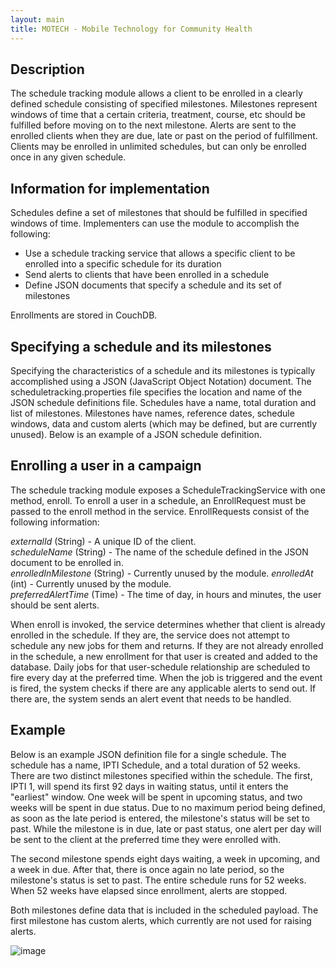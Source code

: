 ```yaml
---
layout: main
title: MOTECH - Mobile Technology for Community Health
---
```


## Description
The schedule tracking module allows a client to be enrolled in a clearly defined schedule consisting of specified milestones. Milestones represent windows of time that a certain criteria, treatment, course, etc should be fulfilled before moving on to the next milestone. Alerts are sent to the enrolled clients when they are due, late or past on the period of fulfillment. Clients may be enrolled in unlimited schedules, but can only be enrolled once in any given schedule.  

## Information for implementation  
Schedules define a set of milestones that should be fulfilled in specified windows of time. Implementers can use the module to accomplish the following: 
 
* Use a schedule tracking service that allows a specific client to be enrolled into a specific schedule for its duration 
* Send alerts to clients that have been enrolled in a schedule 
* Define JSON documents that specify a schedule and its set of milestones 
  
Enrollments are stored in CouchDB.

## Specifying a schedule and its milestones

Specifying the characteristics of a schedule and its milestones is typically accomplished using a JSON (JavaScript Object Notation) document. The scheduletracking.properties file specifies the location and name of the JSON schedule definitions file. Schedules have a name, total duration and list of milestones. Milestones have names, reference dates, schedule windows, data and custom alerts (which may be defined, but are currently unused). Below is an example of a JSON schedule definition.  


## Enrolling a user in a campaign 

The schedule tracking module exposes a ScheduleTrackingService with one method, enroll. To enroll a user in a schedule, an EnrollRequest must be passed to the enroll method in the service. EnrollRequests consist of the following information:  

_externalId_ (String) - A unique ID of the client.  
_scheduleName_ (String) - The name of the schedule defined in the JSON document to be enrolled in.  
_enrolledInMilestone_ (String) - Currently unused by the module. 
_enrolledAt_ (int) - Currently unused by the module.  
_preferredAlertTime_ (Time) - The time of day, in hours and minutes, the user should be sent alerts.    

When enroll is invoked, the service determines whether that client is already enrolled in the schedule. If they are, the service does not attempt to schedule any new jobs for them and returns. If they are not already enrolled in the schedule, a new enrollment for that user is created and added to the database. Daily jobs for that user-schedule relationship are scheduled to fire every day at the preferred time. When the job is triggered and the event is fired, the system checks if there are any applicable alerts to send out. If there are, the system sends an alert event that needs to be handled. 

## Example 

Below is an example JSON definition file for a single schedule. The schedule has a name, IPTI Schedule, and a total duration of 52 weeks. There are two distinct milestones specified within the schedule. The first, IPTI 1, will spend its first 92 days in waiting status, until it enters the "earliest" window. One week will be spent in upcoming status, and two weeks will be spent in due status. Due to no maximum period being defined, as soon as the late period is entered, the milestone's status will be set to past. While the milestone is in due, late or past status, one alert per day will be sent to the client at the preferred time they were enrolled with.  

The second milestone spends eight days waiting, a week in upcoming, and a week in due. After that, there is once again no late period, so the milestone's status is set to past. The entire schedule runs for 52 weeks. When 52 weeks have elapsed since enrollment, alerts are stopped.  

Both milestones define data that is included in the scheduled payload. The first milestone has custom alerts, which currently are not used for raising alerts.  

![image](http://motechdocumentation.wikispaces.com/file/view/exampleschedulejson.png/261368102/exampleschedulejson.png)